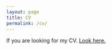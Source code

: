 ```yaml
---
layout: page
title: CV
permalink: /cv/
---
```


If you are looking for my CV. [Look here.](https://drive.google.com/file/d/1Md6T_AsN25Myxe4nT2zb6FUztFzyJVMp/view?usp=sharing)

